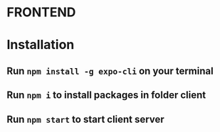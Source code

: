 # FRONTEND

# Installation

## Run `npm install -g expo-cli` on your terminal

## Run `npm i` to install packages in folder client

## Run `npm start` to start client server
